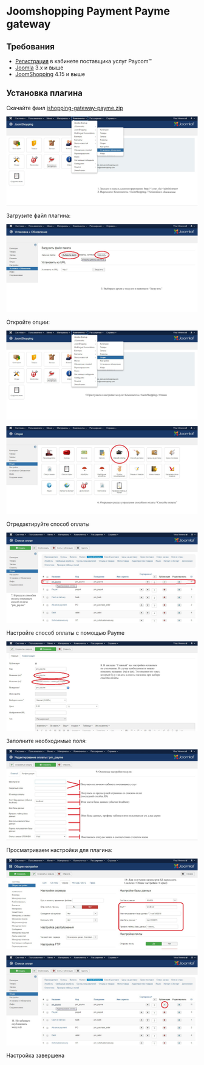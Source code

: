 # Joomshopping Payment Payme gateway

## Требования

+ [Регистрация](https://merchant.paycom.uz/#/register) в кабинете поставщика услуг Paycom™
+ [Joomla](https://www.joomla.org/) 3.x и выше
+ [JoomShopping](https://joomshopping.pro/) 4.15 и выше

## Установка плагина

Скачайте фаил [jshopping-gateway-payme.zip](https://github.com/PaycomUZ/jshopping-gateway-payme/releases/latest)

![Upload plugin](images/10.jpg)

Загрузите файл плагина:

![Upload plugin](images/11.jpg)

Откройте опции:

![Опции](images/13.jpg)

![Способ оплаты](images/14.jpg)

Отредактируйте способ оплаты 

![Способ оплаты](images/15.jpg)

Настройте способ оплаты с помощью Payme

![Способ оплаты](images/16.jpg)

Заполните необходимые поля:

![Способ оплаты](images/17.jpg)

Просматриваем настройки для плагина:

![Способ оплаты](images/18.jpg)

![Публикация](images/19.jpg)

Настройка завершена
